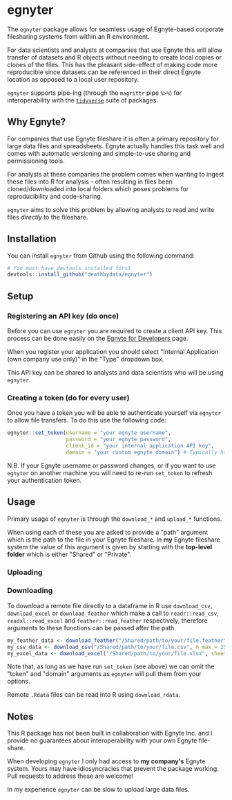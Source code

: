 
egnyter
=======

The `egnyter` package allows for seamless usage of Egnyte-based corporate filesharing systems from within an R environment.

For data scientists and analysts at companies that use Egnyte this will allow transfer of datasets and R objects without needing to create local copies or clones of the files. This has the pleasant side-effect of making code more reproducible since datasets can be referenced in their direct Egnyte location as opposed to a local user repository.

`egnyter` supports pipe-ing (through the `magrittr` pipe `%>%`) for interoperability with the [`tidyverse`](https://www.tidyverse.org/) suite of packages.

Why Egnyte?
-----------

For companies that use Egnyte fileshare it is often a primary repository for large data files and spreadsheets. Egnyte actually handles this task well and comes with automatic versioning and simple-to-use sharing and permissioning tools.

For analysts at these companies the problem comes when wanting to ingest these files into R for analysis - often resulting in files been cloned/downloaded into local folders which poses problems for reproducibility and code-sharing.

`egnyter` aims to solve this problem by allowing analysts to read and write files *directly* to the fileshare.

Installation
------------

You can install `egnyter` from Github using the following command:

``` r
# You must have devtools installed first
devtools::install_github("deathbydata/egnyter")
```

Setup
-----

### Registering an API key (do once)

Before you can use `egnyter` you are required to create a client API key. This process can be done easily on the [Egnyte for Developers](https://developers.egnyte.com/member/register) page.

When you register your application you should select "Internal Application (own company use only)" in the "Type" dropdown box.

This API key can be shared to analysts and data scientists who will be using `egnyter`.

### Creating a token (do for every user)

Once you have a token you will be able to authenticate yourself via `egnyter` to allow file transfers. To do this use the following code:

``` r
egnyter::set_token(username = "your egnyte username",
                   password = "your egnyte password",
                   client_id = "your internal application API key",
                   domain = "your custom egnyte domain") # Typically https://<yourcompanyname>.egnyte.com
```

N.B. If your Egnyte username or password changes, or if you want to use `egnyter` on another machine you will need to re-run `set_token` to refresh your authentication token.

Usage
-----

Primary usage of `egnyter` is through the `download_*` and `upload_*` functions.

When using each of these you are asked to provide a "path" argument which is the path to the file in your Egnyte fileshare. In **my** Egnyte fileshare system the value of this argument is given by starting with the **top-level folder** which is either "Shared" or "Private".

### Uploading

### Downloading

To download a remote file directly to a dataframe in R use `download_csv`, `download_excel` or `download_feather` which make a call to `readr::read_csv`, `readxl::read_excel` and `feather::read_feather` respectively, therefore arguments to these functions can be passed after the path.

``` r
my_feather_data <- download_feather("/Shared/path/to/your/file.feather")
my_csv_data <- download_csv("/Shared/path/to/your/file.csv", n_max = 2500)
my_excel_data <- download_excel("/Shared/path/to/your/file.xlsx", sheet = "datasheet")
```

Note that, as long as we have run `set_token` (see above) we can omit the "token" and "domain" arguments as `egnyter` will pull them from your options.

Remote `.Rdata` files can be read into R using `download_rdata`.

Notes
-----

This R package has not been built in collaboration with Egnyte Inc. and I provide no guarantees about interoperability with your own Egnyte file-share.

When developing `egnyter` I only had access to **my company's** Egnyte system. Yours may have idiosyncracies that prevent the package working. Pull requests to address these are welcome!

In my experience `egnyter` can be slow to upload large data files.
